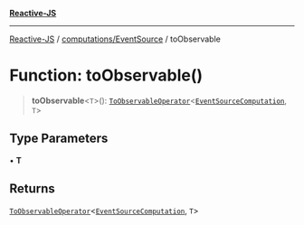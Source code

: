 [**Reactive-JS**](../../../README.md)

***

[Reactive-JS](../../../README.md) / [computations/EventSource](../README.md) / toObservable

# Function: toObservable()

> **toObservable**\<`T`\>(): [`ToObservableOperator`](../../type-aliases/ToObservableOperator.md)\<[`EventSourceComputation`](../interfaces/EventSourceComputation.md), `T`\>

## Type Parameters

• **T**

## Returns

[`ToObservableOperator`](../../type-aliases/ToObservableOperator.md)\<[`EventSourceComputation`](../interfaces/EventSourceComputation.md), `T`\>
